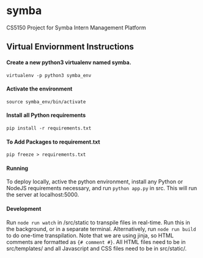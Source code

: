 # symba
CS5150 Project for Symba Intern Management Platform

## Virtual Enviornment Instructions
#### Create a new python3 virtualenv named symba.
`virtualenv -p python3 symba_env`

#### Activate the environment
`source symba_env/bin/activate`

#### Install all Python requirements
`pip install -r requirements.txt`

#### To Add Packages to requirement.txt 
`pip freeze > requirements.txt`

#### Running
To deploy locally, active the python environment, install any Python or NodeJS requirements necessary, and run `python app.py` in src. This will run the server at localhost:5000.

#### Development
Run `node run watch` in /src/static to transpile files in real-time. Run this in the background, or in a separate terminal. Alternatively, run `node run build` to do one-time transpilation.
Note that we are using jinja, so HTML comments are formatted as `{# comment #}`.
All HTML files need to be in src/templates/ and all Javascript and CSS files need to be in src/static/.
